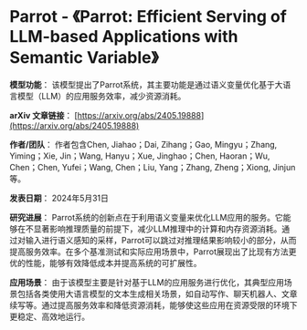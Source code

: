 # Parrot - 《Parrot: Efficient Serving of LLM-based Applications with Semantic Variable》

**模型功能**：
该模型提出了Parrot系统，其主要功能是通过语义变量优化基于大语言模型（LLM）的应用服务效率，减少资源消耗。

**arXiv 文章链接**：
[https://arxiv.org/abs/2405.19888](https://arxiv.org/abs/2405.19888)

**作者/团队**：
作者包含Chen, Jiahao；Dai, Zihang；Gao, Mingyu；Zhang, Yiming；Xie, Jin；Wang, Hanyu；Xue, Jinghao；Chen, Haoran；Wu, Chen；Chen, Yufei；Wang, Chen；Liu, Yang；Zhang, Zheng；Xiong, Jinjun等。

**发表日期**：
2024年5月31日

**研究进展**：
Parrot系统的创新点在于利用语义变量来优化LLM应用的服务。它能够在不显著影响推理质量的前提下，减少LLM推理中的计算和内存资源消耗。通过对输入进行语义感知的采样，Parrot可以跳过对推理结果影响较小的部分，从而提高服务效率。在多个基准测试和实际应用场景中，Parrot展现出了比现有方法更优的性能，能够有效降低成本并提高系统的可扩展性。

**应用场景**：
由于该模型主要是针对基于LLM的应用服务进行优化，其典型应用场景包括各类使用大语言模型的文本生成相关场景，如自动写作、聊天机器人、文章续写等。通过提高服务效率和降低资源消耗，能够使这些应用在资源受限的环境下更稳定、高效地运行。